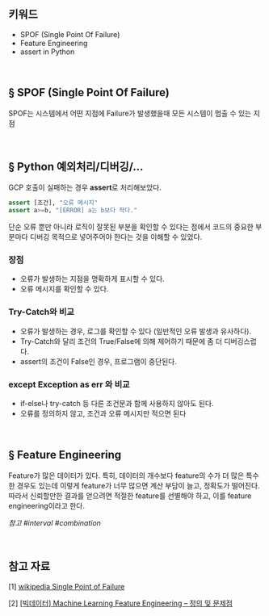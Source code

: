 ## 키워드

- SPOF (Single Point Of Failure)
- Feature Engineering
- assert in Python

<br>

## § SPOF (Single Point Of Failure)

SPOF는 시스템에서 어떤 지점에 Failure가 발생했을때 모든 시스템이 멈출 수 있는 지점

<br>

## § Python 예외처리/디버깅/...

GCP 호출이 실패하는 경우 **assert**로 처리해보았다.

```python
assert [조건], "오류 메시지"
assert a>=b, "[ERROR] a는 b보다 작다."
```

단순 오류 뿐만 아니라 로직이 잘못된 부분을 확인할 수 있다는 점에서 
코드의 중요한 부분마다 디버깅 목적으로 넣어주어야 한다는 것을 이해할 수 있었다.

### 장점

- 오류가 발생하는 지점을 명확하게 표시할 수 있다.
- 오류 메시지를 확인할 수 있다.

### Try-Catch와 비교

- 오류가 발생하는 경우, 로그를 확인할 수 있다 (일반적인 오류 발생과 유사하다).
- Try-Catch와 달리 조건의 True/False에 의해 제어하기 때문에 좀 더 디버깅스럽다.
- assert의 조건이 False인 경우, 프로그램이 중단된다.

### except Exception as err 와 비교

- if-else나 try-catch 등 다른 조건문과 함께 사용하지 않아도 된다.
- 오류를 정의하지 않고, 조건과 오류 메시지만 적으면 된다

<br>

## § Feature Engineering

Feature가 많은 데이터가 있다.
특히, 데이터의 개수보다 feature의 수가 더 많은 특수한 경우도 있는데
이렇게 feature가 너무 많으면 계산 부담이 늘고, 정확도가 떨어진다.
따라서 신뢰할만한 결과를 얻으려면 적절한 feature를 선별해야 하고,
이를 feature engineering이라고 한다.

*참고 #interval #combination*

<br>

## 참고 자료

[1] [wikipedia Single Point of Failure](https://en.wikipedia.org/wiki/Single_point_of_failure)

[2] [[빅데이터]  Machine Learning Feature Engineering – 정의 및 문제점](https://m.blog.naver.com/PostView.naver?isHttpsRedirect=true&blogId=wonkim_sw-world&logNo=221467759171)
